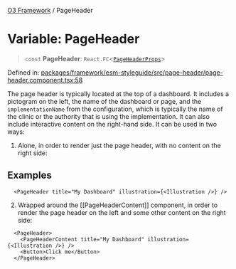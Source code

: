 [O3 Framework](../API.md) / PageHeader

# Variable: PageHeader

> `const` **PageHeader**: `React.FC`\<[`PageHeaderProps`](../type-aliases/PageHeaderProps.md)\>

Defined in: [packages/framework/esm-styleguide/src/page-header/page-header.component.tsx:58](https://github.com/its-kios09/openmrs-esm-core/blob/main/packages/framework/esm-styleguide/src/page-header/page-header.component.tsx#L58)

The page header is typically located at the top of a dashboard. It includes a pictogram on the left,
the name of the dashboard or page, and the `implementationName` from the configuration, which is typically
the name of the clinic or the authority that is using the implementation. It can also include interactive
content on the right-hand side. It can be used in two ways:

1. Alone, in order to render just the page header, with no content on the right side:

## Examples

```tsx
  <PageHeader title="My Dashboard" illustration={<Illustration />} />
```

2. Wrapped around the [[PageHeaderContent]] component, in order to render the page header on the left
and some other content on the right side:

```tsx
  <PageHeader>
    <PageHeaderContent title="My Dashboard" illustration={<Illustration />} />
    <Button>Click me</Button>
  </PageHeader>
```
